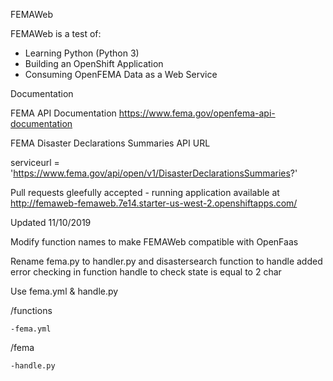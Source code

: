 FEMAWeb

FEMAWeb is a test of:
* Learning Python (Python 3)
* Building an OpenShift Application
* Consuming OpenFEMA Data as a Web Service

Documentation

FEMA API Documentation
https://www.fema.gov/openfema-api-documentation

FEMA Disaster Declarations Summaries API URL

serviceurl = 'https://www.fema.gov/api/open/v1/DisasterDeclarationsSummaries?'

Pull requests gleefully accepted - running application available at
http://femaweb-femaweb.7e14.starter-us-west-2.openshiftapps.com/

Updated 11/10/2019

Modify function names to make FEMAWeb compatible with OpenFaas

Rename fema.py to handler.py and disastersearch function to handle
added error checking in function handle to check state is equal to 2 char 

Use fema.yml & handle.py 

/functions

    -fema.yml
  
  /fema
  
    -handle.py
    
